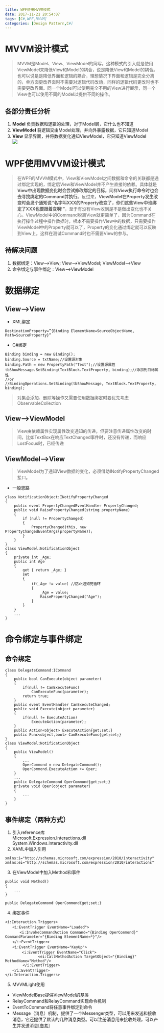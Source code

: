 ```yaml
---
title: WPF使用MVVM模式
date: 2017-11-21 20:54:07
tags: [C#,WPF,MVVM]
categories: [Design Pattern,C#]
---
```

# MVVM设计模式           
> MVVM是Model、View、ViewModel的简写，这种模式的引入就是使用ViewModel来降低View和Model的耦合，说是降低View和Model的耦合。也可以说是是降低界面和逻辑的耦合，理想情况下界面和逻辑是完全分离的，单方面更改界面时不需要对逻辑代码改动，同样的逻辑代码更改时也不需要更改界面。同一个Model可以使用完全不用的View进行展示，同一个View也可以使用不同的Model以提供不同的操作。           
    
## 各部分责任分析           
1. **Model** 负责数据和逻辑的处理，对于Model层，它什么也不知道         
2. **ViewModel** 将逻辑交由Model处理，并向外暴露数据，它只知道Model          
3. **View** 显示界面，并将数据变化通知ViewModel，它只知道ViewModel            
![](https://github.com/xiong-ang/xiong-ang.github.io/blob/Hexo/MyBlog/MyBlog/images/MVVM.png?raw=true)                

# WPF使用MVVM设计模式            
> 在WPF的MVVM模式中，View和ViewModel之间数据和命令的关联都是通过绑定实现的，绑定后View和ViewModel并不产生直接的依赖。具体就是**View中出现数据变化时会尝试修改绑定的目标**。同样**View执行命令时也会去寻找绑定的Command并执行**。反过来，**ViewModel在Property发生改变时会发个通知说“名字叫XXX的Property改变了，你们这些View中谁绑定了XXX也要跟着变啊!”**，至于有没有View收到是不是做出变化也不关心。ViewModel中的Command脱离View就更简单了，因为Command在执行操作过程中操作数据时，根本不需要操作View中的数据，只需要操作ViewModel中的Property就可以了，Property的变化通过绑定就可以反映到View上。这样在测试Command时也不需要View的参与。            

## 待解决问题           
1. 数据绑定：View-->View; View-->ViewModel; ViewModel-->View            
2. 命令绑定与事件绑定：View-->ViewModel      
     
# 数据绑定          
## View-->View      
* XML绑定         
```
DestinationProperty=”{Binding ElementName=SourceObjectName, Path=SourceProperty}”
```               
* C#绑定            
```           
Binding binding = new Binding();
binding.Source = txtName;//设置源对象
binding.Path = new PropertyPath("Text");//设置源属性
tbShowMessage.SetBinding(TextBlock.TextProperty, binding);//添加到目标属性
//or
//BindingOperations.SetBinding(tbShowMessage, TextBlock.TextProperty, binding);
```                    
> 对集合添加、删除等操作又需要使用数据绑定时要优先考虑ObservableCollection<T>                        

## View-->ViewModel               
> View由依赖属性实现属性改变通知的传递，但要注意传递属性改变的时间，比如TextBox在响应TextChanged事件时，还没有传递，而响应LostFocus时，已经传递                      

## ViewModel-->View          
> ViewModel为了通知View数据的变化，必须借助INotifyPropertyChanged接口。                   

* 一般思路                 

```                   
class NotificationObject:INotifyPropertyChanged
{
    public event PropertyChangedEventHandler PropertyChanged;
    public void RaisePropertyChanged(string propertyName)
    {
        if (null != PropertyChanged)
        {
            PropertyChanged(this, new PropertyChangedEventArgs(propertyName));
        }
    }
}
class ViewModel:NotificationObject
{
    private int _Age;
    public int Age
    {
        get { return _Age; }
        set
        {
            if(_Age != value) //防止通知死循环
            {
                _Age = value;
                RaisePropertyChanged("Age"); 
            }
        }
    }
    ...
}                        
```                         
 
# 命令绑定与事件绑定                       
## 命令绑定                    

```            
class DelegateCommand:ICommand
{
    public bool CanExecute(object parameter)
    {
        if(null != CanExecuteFunc)
            CanExecuteFunc(parameter);
        return true;
    }
    public event EventHandler CanExecuteChanged;
    public void Execute(object parameter)
    {
        if(null != ExecuteAction)
            ExecuteAction(parameter);
    }
    public Action<object> ExecuteAction{get;set;}
    public Func<object,bool> CanExecuteFunc{get;set;}
}
class ViewModel:NotificationObject
{
    public ViewModel()
    {
        ...
        OperCommond = new DelegateCommond();
        OperCommond.ExecuteAction += Oper;
    }
    ...
    public DelegateCommond OperCommond{get;set;}
    private void Oper(object parameter)
    {
        ...
    }
}

```        

## 事件绑定（两种方式）           
1. 引入reference库               
Microsoft.Expression.Interactions.dll                   
System.Windows.Interactivity.dll                        
2. XAML中加入引用                   

```                   
xmlns:i="http://schemas.microsoft.com/expression/2010/interactivity"           
xmlns:ei="http://schemas.microsoft.com/expression/2010/interactions"             
```                        

3. 在ViewModel中加入Method和事件                        

```              
public void Method()
{
    ...
}

public DelegateCommond OperCommond{get;set;}
```                             

4. 绑定事件                                      

```                     
<i:Interaction.Triggers>
　　<i:EventTrigger EventName="Loaded">
　　　　<i:InvokeCommandAction Command="{Binding OperCommond}" CommandParameter="{Binding ElementName=*}"/>
　　</i:EventTrigger>
　　<i:EventTrigger EventName="KeyUp">
　　　　 <i:EventTrigger EventName="Click">
               <ei:CallMethodAction TargetObject="{Binding}" MethodName="Method"/>
        </i:EventTrigger>
　　</i:EventTrigger>
</i:Interaction.Triggers>
```                                
                            
5. MVVMLight使用
* ViewModelBase提供ViewModel的基类                           
* RelayCommand和RelayCommand<T>实现命令机制                  
* EventToCommand将任意事件绑定到命令                        
* Message（消息）机制，提供了一个Messenger类型，可以用来发送和接收消息，它还提供了默认的几种消息类型。可以注册消息用来接收处理，可以产生并发送消息[[参考](https://www.cnblogs.com/chenxizhang/archive/2011/10/01/2197786.html)]                                            